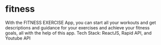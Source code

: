 # fitness
With the FITNESS EXERCISE App, you can start all your workouts and get descriptions and guidance for your exercises and achieve your fitness goals, all with the help of this app. Tech Stack: ReactJS, Rapid API, and Youtube API
